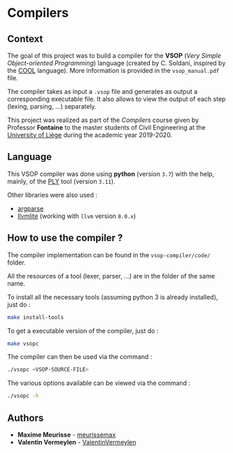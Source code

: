 # Compilers

## Context

The goal of this project was to build a compiler for the **VSOP** (*Very Simple Object-oriented Programming*) language (created by C. Soldani, inspired by the [COOL](https://dl.acm.org/doi/abs/10.1145/381841.381847) language). More information is provided in the `vsop_manual.pdf` file.

The compiler takes as input a `.vsop` file and generates as output a corresponding executable file. It also allows to view the output of each step (lexing, parsing, ...) separately. 

This project was realized as part of the *Compilers* course given by Professor **Fontaine** to the master students of Civil Engineering at the [University of Liège](https://www.uliege.be/) during the academic year 2019-2020.

## Language

This VSOP compiler was done using **python** (version `3.7`) with the help, mainly, of the [PLY](https://www.dabeaz.com/ply/) tool (version `3.11`).

Other libraries were also used :

* [argparse](https://docs.python.org/3/library/argparse.html)
* [llvmlite](https://github.com/numba/llvmlite) (working with `llvm` version `8.0.x`)

## How to use the compiler ?

The compiler implementation can be found in the `vsop-compiler/code/` folder.

All the resources of a tool (lexer, parser, ...) are in the folder of the same name.

To install all the necessary tools (assuming python 3 is already installed), just do :

```bash
make install-tools
```

To get a executable version of the compiler, just do :

```bash
make vsopc
```

The compiler can then be used via the command :

```bash
./vsopc <VSOP-SOURCE-FILE>
```

The various options available can be viewed via the command :

```bash
./vsopc -h
```

## Authors

* **Maxime Meurisse** - [meurissemax](https://github.com/meurissemax)
* **Valentin Vermeylen** - [ValentinVermeylen](https://github.com/ValentinVermeylen)
